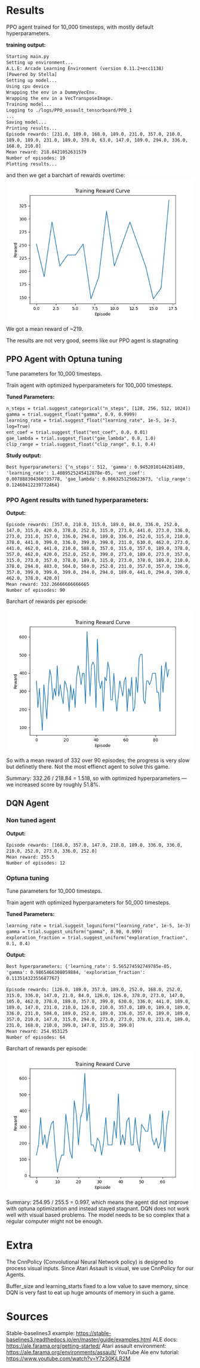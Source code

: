 # Results

PPO agent trained for 10_000 timesteps, with mostly default hyperparameters.

**training output:**
```
Starting main.py
Setting up environment...
A.L.E: Arcade Learning Environment (version 0.11.2+ecc1138)
[Powered by Stella]
Setting up model...
Using cpu device
Wrapping the env in a DummyVecEnv.
Wrapping the env in a VecTransposeImage.
Training model...
Logging to ./logs/PPO_assault_tensorboard/PPO_1
...
Saving model...
Printing results...
Episode rewards: [231.0, 189.0, 168.0, 189.0, 231.0, 357.0, 210.0, 189.0, 189.0, 231.0, 189.0, 378.0, 63.0, 147.0, 189.0, 294.0, 336.0, 168.0, 210.0]
Mean reward: 218.8421052631579
Number of episodes: 19
Plotting results...
```
and then we get a barchart of rewards overtime:
![PPO figure 1](media/PPO_Figure_1.png)

We got a mean reward of ~219.

The results are not very good, seems like our PPO agent is stagnating

## PPO Agent with Optuna tuning
Tune parameters for 10_000 timesteps.

Train agent with optimized hyperparameters for 100_000 timesteps.

**Tuned Parameters:**

```
n_steps = trial.suggest_categorical("n_steps", [128, 256, 512, 1024])
gamma = trial.suggest_float("gamma", 0.9, 0.9999)
learning_rate = trial.suggest_float("learning_rate", 1e-5, 1e-3, log=True)
ent_coef = trial.suggest_float("ent_coef", 0.0, 0.01)
gae_lambda = trial.suggest_float("gae_lambda", 0.8, 1.0)
clip_range = trial.suggest_float("clip_range", 0.1, 0.4)
```
**Study output:**
```
Best hyperparameters: {'n_steps': 512, 'gamma': 0.9452010144281489, 'learning_rate': 1.4089525245412878e-05, 'ent_coef': 0.007888304360395778, 'gae_lambda': 0.8663251256623673, 'clip_range': 0.12460412239772464}
```
### PPO Agent results with tuned hyperparameters:
**Output:**
```
Episode rewards: [357.0, 210.0, 315.0, 189.0, 84.0, 336.0, 252.0, 147.0, 315.0, 420.0, 378.0, 252.0, 315.0, 273.0, 441.0, 273.0, 336.0, 273.0, 231.0, 357.0, 336.0, 294.0, 189.0, 336.0, 252.0, 315.0, 210.0, 378.0, 441.0, 399.0, 336.0, 399.0, 399.0, 231.0, 630.0, 462.0, 273.0, 441.0, 462.0, 441.0, 210.0, 588.0, 357.0, 315.0, 357.0, 189.0, 378.0, 357.0, 462.0, 420.0, 252.0, 252.0, 399.0, 273.0, 189.0, 273.0, 357.0, 315.0, 273.0, 357.0, 378.0, 189.0, 315.0, 273.0, 378.0, 189.0, 210.0, 378.0, 294.0, 483.0, 504.0, 504.0, 252.0, 231.0, 357.0, 357.0, 336.0, 357.0, 399.0, 399.0, 399.0, 294.0, 294.0, 189.0, 441.0, 294.0, 399.0, 462.0, 378.0, 420.0]
Mean reward: 332.26666666666665
Number of episodes: 90
```

Barchart of rewards per episode:

![PPO best model figure](media/PPO_Figure_best2.png)

So with a mean reward of 332 over 90 episodes; the progress is very slow but definetly there. Not the most effienct agent to solve this game.

Summary: 332.26 / 218.84 = 1.518, so with optimized hyperparameters — we increased score by roughly 51.8%. 

## DQN Agent

### Non tuned agent
**Output:**
```
Episode rewards: [168.0, 357.0, 147.0, 210.0, 189.0, 336.0, 336.0, 210.0, 252.0, 273.0, 336.0, 252.0]
Mean reward: 255.5
Number of episodes: 12
```
### Optuna tuning

Tune parameters for 10_000 timesteps.

Train agent with optimized hyperparameters for 50_000 timesteps.

**Tuned Parameters:**
```
learning_rate = trial.suggest_loguniform("learning_rate", 1e-5, 1e-3)
gamma = trial.suggest_uniform("gamma", 0.90, 0.999)
exploration_fraction = trial.suggest_uniform("exploration_fraction", 0.1, 0.4)
```

**Output:**
```
Best hyperparameters: {'learning_rate': 5.565274592749785e-05, 'gamma': 0.9865466308059884, 'exploration_fraction': 0.11351432355687767}
```
```
Episode rewards: [126.0, 189.0, 357.0, 189.0, 252.0, 168.0, 252.0, 315.0, 336.0, 147.0, 21.0, 84.0, 126.0, 126.0, 378.0, 273.0, 147.0, 105.0, 462.0, 378.0, 189.0, 357.0, 399.0, 630.0, 336.0, 441.0, 189.0, 189.0, 147.0, 231.0, 210.0, 126.0, 210.0, 357.0, 189.0, 189.0, 189.0, 336.0, 231.0, 504.0, 189.0, 252.0, 189.0, 336.0, 357.0, 189.0, 189.0, 357.0, 210.0, 147.0, 315.0, 294.0, 273.0, 273.0, 378.0, 231.0, 189.0, 231.0, 168.0, 210.0, 399.0, 147.0, 315.0, 399.0]
Mean reward: 254.953125
Number of episodes: 64
```

Barchart of rewards per episode:
![DQN best model figure](media/DQN_Figure_best.png)

Summary: 254.95 / 255.5 = 0.997, which means the agent did not improve with optuna optimization and instead stayed stagnant. DQN does not work well with visual based problems. The model needs to be so complex that a regular computer might not be enough.

# Extra
The CnnPolicy (Convolutional Neural Network policy) is designed to process visual inputs.
Since Atari Assault is visual, we use CnnPolicy for our Agents.

Buffer_size and learning_starts fixed to a low value to save memory, since DQN is very fast to eat up huge amounts of memory in such a game.

# Sources

Stable-baselines3 example: https://stable-baselines3.readthedocs.io/en/master/guide/examples.html
ALE docs: https://ale.farama.org/getting-started/
Atari assault environment: https://ale.farama.org/environments/assault/
YouTube Ale env tutorial: https://www.youtube.com/watch?v=Y7z30KjLR2M